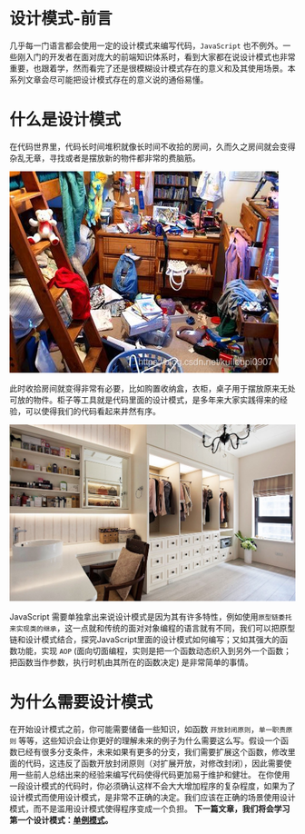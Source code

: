 # 设计模式-前言

几乎每一门语言都会使用一定的设计模式来编写代码，`JavaScript` 也不例外。一些刚入门的开发者在面对庞大的前端知识体系时，看到大家都在说设计模式也非常重要，也跟着学，然而看完了还是很模糊设计模式存在的意义和及其使用场景。本系列文章会尽可能把设计模式存在的意义说的通俗易懂。
# 什么是设计模式
 在代码世界里，代码长时间堆积就像长时间不收拾的房间，久而久之房间就会变得杂乱无章，寻找或者是摆放新的物件都非常的费脑筋。

![不整齐的房间](./assets-前言/不整齐.jpeg)


此时收拾房间就变得非常有必要，比如购置收纳盒，衣柜，桌子用于摆放原来无处可放的物件。柜子等工具就是代码里面的设计模式，是多年来大家实践得来的经验，可以使得我们的代码看起来井然有序。

![整齐的房间](./assets-前言/整齐.jpeg)

 
 JavaScript 需要单独拿出来说设计模式是因为其有许多特性，例如使用`原型链委托来实现类的继承`，这一点就和传统的面对对象编程的语言就有不同，我们可以把原型链和设计模式结合，探究JavaScript里面的设计模式如何编写；又如其强大的函数功能，实现 `AOP` (面向切面编程，实则是把一个函数动态织入到另外一个函数；把函数当作参数，执行时机由其所在的函数决定) 是非常简单的事情。

# 为什么需要设计模式
在开始设计模式之前，你可能需要储备一些知识，如函数 `开放封闭原则`，`单一职责原则` 等等，这些知识会让你更好的理解未来的例子为什么需要这么写。假设一个函数已经有很多分支条件，未来如果有更多的分支，我们需要扩展这个函数，修改里面的代码，这违反了函数开放封闭原则（对扩展开放，对修改封闭），因此需要使用一些前人总结出来的经验来编写代码使得代码更加易于维护和健壮。
在你使用一段设计模式的代码时，你必须确认这样不会大大增加程序的复杂程度，如果为了设计模式而使用设计模式，是非常不正确的决定。我们应该在正确的场景使用设计模式，而不是滥用设计模式使得程序变成一个负担。
**下一篇文章，我们将会学习第一个设计模式：[单例模式](/pages/1-设计模式/1.单例模式.md)。**